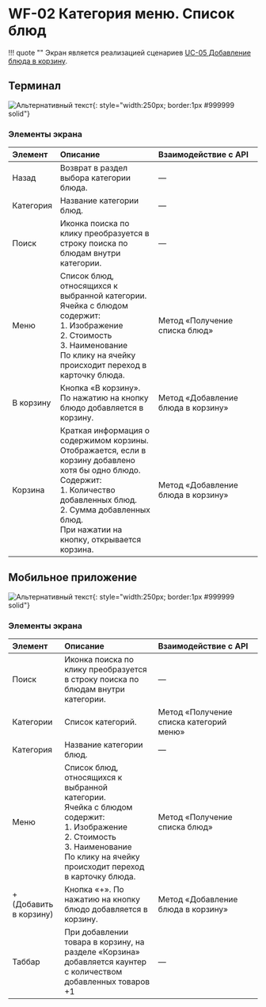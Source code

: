 # WF-02 Категория меню. Список блюд

!!! quote ""
    Экран является реализацией сценариев [UC-05 Добавление блюда в корзину](../requirements/uc05.md).

## Терминал

![Альтернативный текст](img/wf02WEB.png){: style="width:250px; border:1px #999999 solid"}

### Элементы экрана

| **Элемент** | **Описание**                                                                                                                                                                                                                      | Взаимодействие&nbsp;с&nbsp;API     |
| :---------- | :-------------------------------------------------------------------------------------------------------------------------------------------------------------------------------------------------------------------------------- | :--------------------------------- |
| Назад       | Возврат в раздел выбора категории блюда.                                                                                                                                                                                          | —                                  |
| Категория   | Название категории блюд.                                                                                                                                                                                                          | —                                  |
| Поиск       | Иконка поиска по клику преобразуется в строку поиска по блюдам внутри категории.                                                                                                                                                  | —                                  |
| Меню        | Список блюд, относящихся к выбранной категории.<br>Ячейка с блюдом содержит:<br>1. Изображение<br>2. Стоимость<br>3. Наименование<br>По клику на ячейку происходит переход в карточку блюда.                                      | Метод «Получение списка блюд»      |
| В корзину   | Кнопка «В корзину». По нажатию на кнопку блюдо добавляется в корзину.                                                                                                                                                             | Метод «Добавление блюда в корзину» |
| Корзина     | Краткая информация о содержимом корзины.  Отображается, если в корзину добавлено хотя бы одно блюдо.<br>Содержит:<br>1. Количество добавленных блюд.<br>2. Сумма добавленных блюд.<br>При нажатии на кнопку, открывается корзина. | Метод «Добавление блюда в корзину» |

## Мобильное приложение

![Альтернативный текст](img/wf02MA.png){: style="width:250px; border:1px #999999 solid"}

### Элементы экрана

| **Элемент**            | **Описание**                                                                                                                                                                                 | Взаимодействие&nbsp;с&nbsp;API          |
| :--------------------- | :------------------------------------------------------------------------------------------------------------------------------------------------------------------------------------------- | :-------------------------------------- |
| Поиск                  | Иконка поиска по клику преобразуется в строку поиска по блюдам внутри категории.                                                                                                             | —                                       |
| Категории              | Список категорий.                                                                                                                                                                            | Метод «Получение списка категорий меню» |
| Категория              | Название категории блюд.                                                                                                                                                                     | —                                       |
| Меню                   | Список блюд, относящихся к выбранной категории.<br>Ячейка с блюдом содержит:<br>1. Изображение<br>2. Стоимость<br>3. Наименование<br>По клику на ячейку происходит переход в карточку блюда. | Метод «Получение списка блюд»           |
| + (Добавить в корзину) | Кнопка «+». По нажатию на кнопку блюдо добавляется в корзину.                                                                                                                                | Метод «Добавление блюда в корзину»      |
| Таббар                 | При добавлении товара в корзину, на разделе «Корзина» добавляется каунтер с количеством добавленных товаров +1                                                                               | —                                       |
